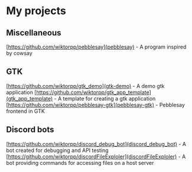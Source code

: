 # My projects

## Miscellaneous
[https://github.com/wiktorpp/pebblesay](pebblesay) - A program inspired by cowsay

## GTK
[https://github.com/wiktorpp/gtk_demo](gtk-demo) - A demo gtk application
[https://github.com/wiktorpp/gtk_app_template](gtk_app_template) - A template for creating a gtk application\
[https://github.com/wiktorpp/pebblesay-gtk](pebblesay-gtk) - Pebblesay frontend in GTK

## Discord bots
[https://github.com/wiktorpp/discord_debug_bot](discord_debug_bot) - A bot created for debugging and API testing\
[https://github.com/wiktorpp/discordFileExploler](discordFileExploler) - A bot providing commands for accessing files on a host server
